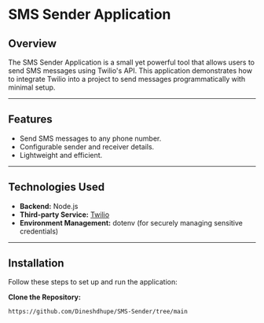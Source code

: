 # SMS Sender Application

## Overview

The SMS Sender Application is a small yet powerful tool that allows users to send SMS messages using Twilio's API. This application demonstrates how to integrate Twilio into a project to send messages programmatically with minimal setup.

---

## Features

- Send SMS messages to any phone number.
- Configurable sender and receiver details.
- Lightweight and efficient.

---

## Technologies Used

- **Backend:** Node.js 
- **Third-party Service:** [Twilio](https://www.twilio.com/)
- **Environment Management:** dotenv (for securely managing sensitive credentials)
  
---

## Installation

Follow these steps to set up and run the application:

 **Clone the Repository:**

   ```bash
   https://github.com/Dineshdhupe/SMS-Sender/tree/main

